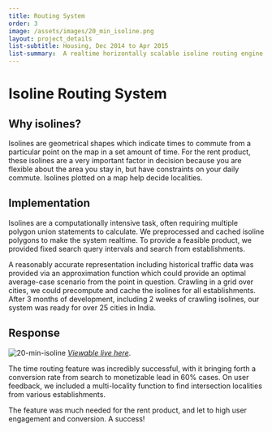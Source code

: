 ```yaml
---
title: Routing System
order: 3
image: /assets/images/20_min_isoline.png
layout: project_details
list-subtitle: Housing, Dec 2014 to Apr 2015
list-summary:  A realtime horizontally scalable isoline routing engine based on multi-transit data.
---
```


# Isoline Routing System

## Why isolines?

Isolines are geometrical shapes which indicate times to commute from a particular point on the map in a set amount of time. For the rent product, these isolines are a very important factor in decision because you are flexible about the area you stay in, but have constraints on your daily commute. Isolines plotted on a map help decide localities.

## Implementation

Isolines are a computationally intensive task, often requiring multiple polygon union statements to calculate. We preprocessed and cached isoline polygons to make the system realtime. To provide a feasible product, we provided fixed search query intervals and search from establishments.

A reasonably accurate representation including historical traffic data was provided via an approximation function which could provide an optimal average-case scenario from the point in question. Crawling in a grid over cities, we could precompute and cache the isolines for all establishments. After 3 months of development, including 2 weeks of crawling isolines, our system was ready for over 25 cities in India.

## Response

![20-min-isoline](/assets/images/20_min_isoline.png)
[*Viewable live here*](https://housing.com/rent/flats-for-rent-in-supreme-business-park-hiranandani-gardens-powai-mumbai-E6imtWaX1).

The time routing feature was incredibly successful, with it bringing forth a conversion rate from search to monetizable lead in 60% cases. On user feedback, we included a multi-locality function to find intersection localities from various establishments.

The feature was much needed for the rent product, and let to high user engagement and conversion. A success!
